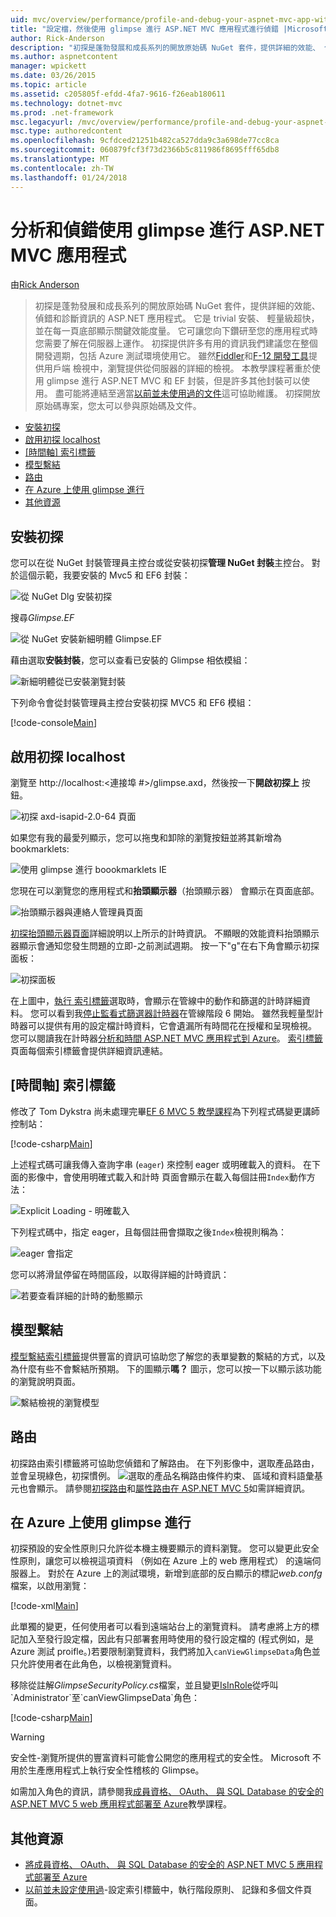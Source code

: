 ```yaml
---
uid: mvc/overview/performance/profile-and-debug-your-aspnet-mvc-app-with-glimpse
title: "設定檔，然後使用 glimpse 進行 ASP.NET MVC 應用程式進行偵錯 |Microsoft 文件"
author: Rick-Anderson
description: "初探是蓬勃發展和成長系列的開放原始碼 NuGet 套件，提供詳細的效能、 偵錯和 ASP.NET 的診斷資訊..."
ms.author: aspnetcontent
manager: wpickett
ms.date: 03/26/2015
ms.topic: article
ms.assetid: c205805f-efdd-4fa7-9616-f26eab180611
ms.technology: dotnet-mvc
ms.prod: .net-framework
msc.legacyurl: /mvc/overview/performance/profile-and-debug-your-aspnet-mvc-app-with-glimpse
msc.type: authoredcontent
ms.openlocfilehash: 9cfdced21251b482ca527dda9c3a698de77cc8ca
ms.sourcegitcommit: 060879fcf3f73d2366b5c811986f8695fff65db8
ms.translationtype: MT
ms.contentlocale: zh-TW
ms.lasthandoff: 01/24/2018
---
```

<a name="profile-and-debug-your-aspnet-mvc-app-with-glimpse"></a>分析和偵錯使用 glimpse 進行 ASP.NET MVC 應用程式
====================
由[Rick Anderson](https://github.com/Rick-Anderson)

> 初探是蓬勃發展和成長系列的開放原始碼 NuGet 套件，提供詳細的效能、 偵錯和診斷資訊的 ASP.NET 應用程式。 它是 trivial 安裝、 輕量級超快，並在每一頁底部顯示關鍵效能度量。 它可讓您向下鑽研至您的應用程式時您需要了解在伺服器上運作。 初探提供許多有用的資訊我們建議您在整個開發週期，包括 Azure 測試環境使用它。 雖然[Fiddler](http://www.telerik.com/fiddler)和[F-12 開發工具](https://msdn.microsoft.com/library/ie/gg589512(v=vs.85).aspx)提供用戶端 檢視中，瀏覽提供從伺服器的詳細的檢視。 本教學課程著重於使用 glimpse 進行 ASP.NET MVC 和 EF 封裝，但是許多其他封裝可以使用。 盡可能將連結至適當[以前並未使用過的文件](http://getglimpse.com/Docs/)這可協助維護。 初探開放原始碼專案，您太可以參與原始碼及文件。


- [安裝初探](#ig)
- [啟用初探 localhost](#eg)
- [[時間軸] 索引標籤](#Time)
- [模型繫結](#mb)
- [路由](#route)
- [在 Azure 上使用 glimpse 進行](#da)
- [其他資源](#addRes)

<a id="ig"></a>
## <a name="installing-glimpse"></a>安裝初探

您可以在從 NuGet 封裝管理員主控台或從安裝初探**管理 NuGet 封裝**主控台。 對於這個示範，我要安裝的 Mvc5 和 EF6 封裝：

![從 NuGet Dlg 安裝初探](profile-and-debug-your-aspnet-mvc-app-with-glimpse/_static/image1.png)

搜尋*Glimpse.EF*

![從 NuGet 安裝新細明體 Glimpse.EF](profile-and-debug-your-aspnet-mvc-app-with-glimpse/_static/image2.png)

藉由選取**安裝封裝**，您可以查看已安裝的 Glimpse 相依模組：

![新細明體從已安裝瀏覽封裝](profile-and-debug-your-aspnet-mvc-app-with-glimpse/_static/image3.png)

下列命令會從封裝管理員主控台安裝初探 MVC5 和 EF6 模組：

[!code-console[Main](profile-and-debug-your-aspnet-mvc-app-with-glimpse/samples/sample1.cmd)]

<a id="eg"></a>
## <a name="enable-glimpse-for-localhost"></a>啟用初探 localhost

瀏覽至 http://localhost:&lt;連接埠 #&gt;/glimpse.axd，然後按一下**開啟初探上** 按鈕。

![初探 axd-isapid-2.0-64 頁面](profile-and-debug-your-aspnet-mvc-app-with-glimpse/_static/image4.png)

如果您有我的最愛列顯示，您可以拖曳和卸除的瀏覽按鈕並將其新增為 bookmarklets:

![使用 glimpse 進行 boookmarklets IE](profile-and-debug-your-aspnet-mvc-app-with-glimpse/_static/image5.png)

您現在可以瀏覽您的應用程式和**抬頭顯示器**（抬頭顯示器） 會顯示在頁面底部。

![抬頭顯示器與連絡人管理員頁面](profile-and-debug-your-aspnet-mvc-app-with-glimpse/_static/image6.png)

[初探抬頭顯示器頁面](http://getglimpse.com/Docs/Heads-up-Display)詳細說明以上所示的計時資訊。 不顯眼的效能資料抬頭顯示器顯示會通知您發生問題的立即-之前測試週期。 按一下&quot;g&quot;在右下角會顯示初探面板：

![初探面板](profile-and-debug-your-aspnet-mvc-app-with-glimpse/_static/image7.png)

在上圖中，[執行 索引標籤](http://getglimpse.com/Docs/Execution-Tab)選取時，會顯示在管線中的動作和篩選的計時詳細資料。 您可以看到我[停止監看式篩選器計時器](http://www.nuget.org/packages/StopWatch/)在管線階段 6 開始。 雖然我輕量型計時器可以提供有用的設定檔計時資料，它會遺漏所有時間花在授權和呈現檢視。 您可以閱讀我在計時器[分析和時間 ASP.NET MVC 應用程式到 Azure](https://blogs.msdn.com/b/webdev/archive/2014/07/29/profile-and-time-your-asp-net-mvc-app-all-the-way-to-azure.aspx)。 [索引標籤](http://getglimpse.com/Docs/Tabs)頁面每個索引標籤會提供詳細資訊連結。

<a id="Time"></a>
## <a name="the-timeline-tab"></a>[時間軸] 索引標籤

修改了 Tom Dykstra 尚未處理完畢[EF 6 MVC 5 教學課程](../getting-started/getting-started-with-ef-using-mvc/creating-an-entity-framework-data-model-for-an-asp-net-mvc-application.md)為下列程式碼變更講師控制站：

[!code-csharp[Main](profile-and-debug-your-aspnet-mvc-app-with-glimpse/samples/sample2.cs?highlight=1,20-31)]

上述程式碼可讓我傳入查詢字串 (`eager`) 來控制 eager 或明確載入的資料。 在下面的影像中，會使用明確式載入和計時 頁面會顯示在載入每個註冊`Index`動作方法：

![Explicit Loading - 明確載入](profile-and-debug-your-aspnet-mvc-app-with-glimpse/_static/image8.png)

下列程式碼中，指定 eager，且每個註冊會擷取之後`Index`檢視則稱為：

![eager 會指定](profile-and-debug-your-aspnet-mvc-app-with-glimpse/_static/image9.png)

您可以將滑鼠停留在時間區段，以取得詳細的計時資訊：

![若要查看詳細的計時的動態顯示](profile-and-debug-your-aspnet-mvc-app-with-glimpse/_static/image10.png)

<a id="mb"></a>
## <a name="model-binding"></a>模型繫結

[模型繫結索引標籤](http://getglimpse.com/Docs/Model-Binding-Tab)提供豐富的資訊可協助您了解您的表單變數的繫結的方式，以及為什麼有些不會繫結所預期。 下的圖顯示**嗎？** 圖示，您可以按一下以顯示該功能的瀏覽說明頁面。

![繫結檢視的瀏覽模型](profile-and-debug-your-aspnet-mvc-app-with-glimpse/_static/image11.png)

<a id="route"></a>
## <a name="routes"></a>路由

 初探路由索引標籤將可協助您偵錯和了解路由。 在下列影像中，選取產品路由，並會呈現綠色，初探慣例。 ![選取的產品名稱](profile-and-debug-your-aspnet-mvc-app-with-glimpse/_static/image12.png)路由條件約束、 區域和資料語彙基元也會顯示。 請參閱[初探路由](http://getglimpse.com/Docs/Routes-Tab)和[屬性路由在 ASP.NET MVC 5](https://blogs.msdn.com/b/webdev/archive/2013/10/17/attribute-routing-in-asp-net-mvc-5.aspx)如需詳細資訊。 

<a id="da"></a>
## <a name="using-glimpse-on-azure"></a>在 Azure 上使用 glimpse 進行

初探預設的安全性原則只允許從本機主機要顯示的資料瀏覽。 您可以變更此安全性原則，讓您可以檢視這項資料 （例如在 Azure 上的 web 應用程式） 的遠端伺服器上。 對於在 Azure 上的測試環境，新增到底部的反白顯示的標記*web.confg*檔案，以啟用瀏覽：

[!code-xml[Main](profile-and-debug-your-aspnet-mvc-app-with-glimpse/samples/sample3.xml?highlight=2-6)]

此單獨的變更，任何使用者可以看到遠端站台上的瀏覽資料。 請考慮將上方的標記加入至發行設定檔，因此有只部署套用時使用的發行設定檔的 (程式例如，是 Azure 測試 proifle。)若要限制瀏覽資料，我們將加入`canViewGlimpseData`角色並只允許使用者在此角色，以檢視瀏覽資料。

移除從註解*GlimpseSecurityPolicy.cs*檔案，並且變更[IsInRole](https://msdn.microsoft.com/library/system.security.principal.iprincipal.isinrole(v=vs.110).aspx)從呼叫`Administrator`至`canViewGlimpseData`角色：

[!code-csharp[Main](profile-and-debug-your-aspnet-mvc-app-with-glimpse/samples/sample4.cs?highlight=6)]

> [!WARNING]
> 安全性-瀏覽所提供的豐富資料可能會公開您的應用程式的安全性。 Microsoft 不用於生產應用程式上執行安全性稽核的 Glimpse。


如需加入角色的資訊，請參閱我[成員資格、 OAuth、 與 SQL Database 的安全的 ASP.NET MVC 5 web 應用程式部署至 Azure](https://azure.microsoft.com/documentation/articles/web-sites-dotnet-deploy-aspnet-mvc-app-membership-oauth-sql-database/)教學課程。

<a id="addRes"></a>
## <a name="additional-resources"></a>其他資源

- [將成員資格、 OAuth、 與 SQL Database 的安全的 ASP.NET MVC 5 應用程式部署至 Azure](https://azure.microsoft.com/documentation/articles/web-sites-dotnet-deploy-aspnet-mvc-app-membership-oauth-sql-database/)
- [以前並未設定使用過](http://getglimpse.com/Docs/Configuration)-設定索引標籤中，執行階段原則、 記錄和多個文件頁面。
